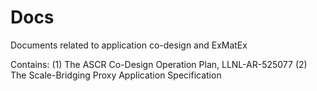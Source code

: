 Docs
====

Documents related to application co-design and ExMatEx

Contains:
(1) The ASCR Co-Design Operation Plan, LLNL-AR-525077 
(2) The Scale-Bridging Proxy Application Specification
